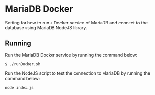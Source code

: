 # MariaDB Docker

Setting for how to run a Docker service of MariaDB and connect to the database using MariaDB NodeJS library.

## Running

Run the MariaDB Docker service by running the command below:

```sh
$ ./runDocker.sh
```

Run the NodeJS script to test the connection to MariaDB by running the command below:

```sh
node index.js
```